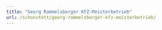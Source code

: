 ```yaml
---
title: "Georg Rammelsberger KFZ-Meisterbetrieb"
url: /schonstett/georg-rammelsberger-kfz-meisterbetrieb/
---
```

